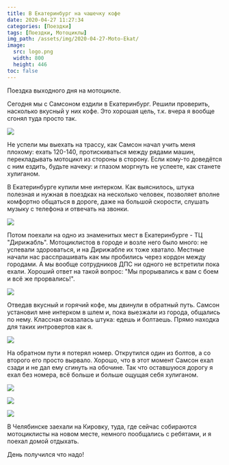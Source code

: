 ```yaml
---
title: В Екатеринбург на чашечку кофе
date: 2020-04-27 11:27:34
categories: [Поездки]
tags: [Поездки, Мотоциклы]
img_path: /assets/img/2020-04-27-Moto-Ekat/
image:
  src: logo.png
  width: 800
  height: 446
toc: false
---
```


Поездка выходного дня на мотоцикле.

Сегодня мы с Самсоном ездили в Екатеринбург. Решили проверить, насколько вкусный у них кофе. Это хорошая цель, т.к. вчера я вообще сгонял туда просто так.

![](1.jpg)

Не успели мы выехать на трассу, как Самсон начал учить меня плохому: ехать 120-140, протискиваться между рядами машин, перекладывать мотоцикл из стороны в сторону. Если кому-то доведётся с ним ездить, будьте начеку: и глазом моргнуть не успеете, как станете хулиганом.

В Екатеринбурге купили мне интерком. Как выяснилось, штука полезная и нужная в поездках на несколько человек, позволяет вполне комфортно общаться в дороге, даже на большой скорости, слушать музыку с телефона и отвечать на звонки.

![](2.jpg)

Потом поехали на одно из знаменитых мест в Екатеринбурге - ТЦ "Дирижабль". Мотоциклистов в городе и возле него было много: не успевали здороваться, и на Дирижабле их тоже хватало. Местные начали нас расспрашивать как мы пробились через кордон между городами. А мы вообще сотрудников ДПС ни одного не встретили пока ехали. Хороший ответ на такой вопрос: "Мы прорывались к вам с боем и всё же прорвались!".

![](3.jpg)

Отведав вкусный и горячий кофе, мы двинули в обратный путь. Самсон установил мне интерком в шлем и, пока выезжали из города, общались по нему. Классная оказалась штука: едешь и болтаешь. Прямо находка для таких интровертов как я.

![](4.jpg)

На обратном пути я потерял номер. Открутился один из болтов, а со второго его просто вырвало. Хорошо, что в этот момент Самсон ехал сзади и не дал ему сгинуть на обочине. Так что оставшуюся дорогу я ехал без номера, всё больше и больше ощущая себя хулиганом.

![](5.jpg)

![](6.jpg)

![](7.jpg)

В Челябинске заехали на Кировку, туда, где сейчас собираются мотоциклисты на новом месте, немного пообщались с ребятами, и я поехал домой отдыхать.

День получился что надо!
